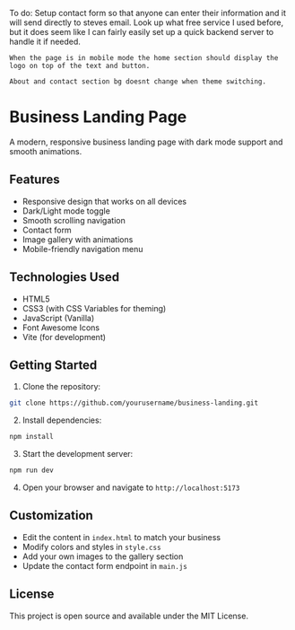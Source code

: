 To do:
    Setup contact form so that anyone can enter their information and it will send directly to steves email. Look up what free
    service I used before, but it does seem like I can fairly easily set up a quick backend server to handle it if needed.

    When the page is in mobile mode the home section should display the logo on top of the text and button.

    About and contact section bg doesnt change when theme switching.

# Business Landing Page

A modern, responsive business landing page with dark mode support and smooth animations.

## Features

- Responsive design that works on all devices
- Dark/Light mode toggle
- Smooth scrolling navigation
- Contact form
- Image gallery with animations
- Mobile-friendly navigation menu

## Technologies Used

- HTML5
- CSS3 (with CSS Variables for theming)
- JavaScript (Vanilla)
- Font Awesome Icons
- Vite (for development)

## Getting Started

1. Clone the repository:
```bash
git clone https://github.com/yourusername/business-landing.git
```

2. Install dependencies:
```bash
npm install
```

3. Start the development server:
```bash
npm run dev
```

4. Open your browser and navigate to `http://localhost:5173`

## Customization

- Edit the content in `index.html` to match your business
- Modify colors and styles in `style.css`
- Add your own images to the gallery section
- Update the contact form endpoint in `main.js`

## License

This project is open source and available under the MIT License. 